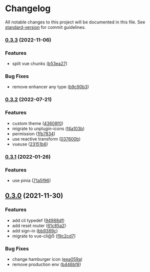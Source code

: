 # Changelog

All notable changes to this project will be documented in this file. See [standard-version](https://github.com/conventional-changelog/standard-version) for commit guidelines.

### [0.3.3](https://github.com/ntnyq/element-plus-admin/compare/v0.3.2...v0.3.3) (2022-11-06)


### Features

* split vue chunks ([b53ea27](https://github.com/ntnyq/element-plus-admin/commit/b53ea27bf289944d40529502b0c79a811991c7bc))


### Bug Fixes

* remove enhancer any type ([b9c90b3](https://github.com/ntnyq/element-plus-admin/commit/b9c90b3ccbb1863742cee565cc327372eb61955b))

### [0.3.2](https://github.com/ntnyq/element-plus-admin/compare/v0.3.1...v0.3.2) (2022-07-21)


### Features

* custom theme ([43608f0](https://github.com/ntnyq/element-plus-admin/commit/43608f08edc8d255236a4c51e618b7a0eff94191))
* migrate to unplugin-icons ([f4a103b](https://github.com/ntnyq/element-plus-admin/commit/f4a103baa35969bbd50b4972c691f0cae64a550b))
* permission ([1fb7834](https://github.com/ntnyq/element-plus-admin/commit/1fb7834223399721c15c12c7e7e1b477c7faa6f2))
* use reactive transform ([037600b](https://github.com/ntnyq/element-plus-admin/commit/037600bb50d11f9991113e8649533dca53aca028))
* vueuse ([23151b6](https://github.com/ntnyq/element-plus-admin/commit/23151b6e38f93deb05efc6359486d159442fea74))

### [0.3.1](https://github.com/ntnyq/element-plus-admin/compare/v0.3.0...v0.3.1) (2022-01-26)


### Features

* use pinia ([71a5f96](https://github.com/ntnyq/element-plus-admin/commit/71a5f966e22eeae8ae1c47e38947611b99edf320))

## [0.3.0](https://github.com/ntnyq/element-plus-admin/compare/v0.2.0...v0.3.0) (2021-11-30)

### Features

-   add cli typedef ([94988df](https://github.com/ntnyq/element-plus-admin/commit/94988dfcae2d238332a54c6ec4ef60e10aaecbb6))
-   add reset router ([61c85a2](https://github.com/ntnyq/element-plus-admin/commit/61c85a2cfb2a2cce06382451ca6e29e9398d6e7e))
-   add sign-in ([bb9389c](https://github.com/ntnyq/element-plus-admin/commit/bb9389cf3f44efac596179162288870a1bddf7ef))
-   migrate to vue-cli@5 ([f9c2cd7](https://github.com/ntnyq/element-plus-admin/commit/f9c2cd701f26b91bb4401205a6c4f78c9bed8d9a))

### Bug Fixes

-   change hamburger icon ([eea059a](https://github.com/ntnyq/element-plus-admin/commit/eea059ae0367fd2a44a3eec137c408b22456268c))
-   remove production env ([b446bf8](https://github.com/ntnyq/element-plus-admin/commit/b446bf8b192d7699e80d57cdce231c9fd812aa0f))
